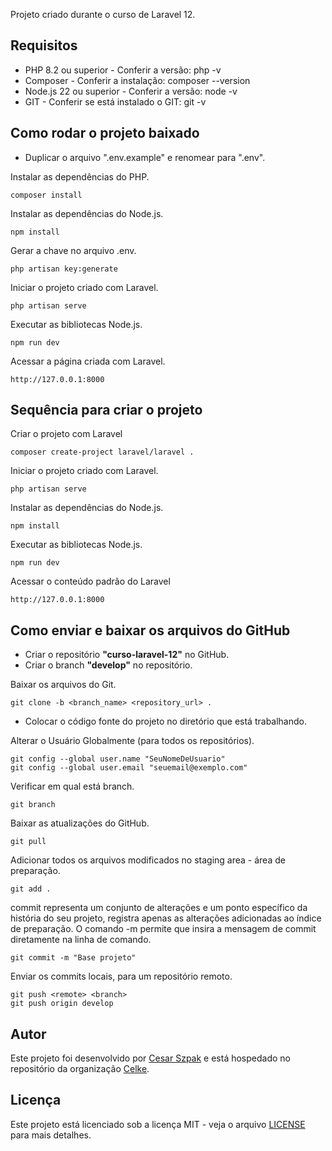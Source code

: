 Projeto criado durante o curso de Laravel 12.

## Requisitos

* PHP 8.2 ou superior - Conferir a versão: php -v
* Composer - Conferir a instalação: composer --version
* Node.js 22 ou superior - Conferir a versão: node -v
* GIT - Conferir se está instalado o GIT: git -v

## Como rodar o projeto baixado

- Duplicar o arquivo ".env.example" e renomear para ".env".

Instalar as dependências do PHP.
```
composer install
```

Instalar as dependências do Node.js.
```
npm install
```

Gerar a chave no arquivo .env.
```
php artisan key:generate
```

Iniciar o projeto criado com Laravel.
```
php artisan serve
```

Executar as bibliotecas Node.js.
```
npm run dev
```

Acessar a página criada com Laravel.
```
http://127.0.0.1:8000
```

## Sequência para criar o projeto

Criar o projeto com Laravel
```
composer create-project laravel/laravel .
```

Iniciar o projeto criado com Laravel.
```
php artisan serve
```

Instalar as dependências do Node.js.
```
npm install
```

Executar as bibliotecas Node.js.
```
npm run dev
```

Acessar o conteúdo padrão do Laravel
```
http://127.0.0.1:8000
```

## Como enviar e baixar os arquivos do GitHub

- Criar o repositório **"curso-laravel-12"** no GitHub.
- Criar o branch **"develop"** no repositório.

Baixar os arquivos do Git.
```
git clone -b <branch_name> <repository_url> .
```

- Colocar o código fonte do projeto no diretório que está trabalhando.

Alterar o Usuário Globalmente (para todos os repositórios).
```
git config --global user.name "SeuNomeDeUsuario"
git config --global user.email "seuemail@exemplo.com"
```

Verificar em qual está branch.
```
git branch 
```

Baixar as atualizações do GitHub.
```
git pull
```

Adicionar todos os arquivos modificados no staging area - área de preparação.
```
git add .
```

commit representa um conjunto de alterações e um ponto específico da história do seu projeto, registra apenas as alterações adicionadas ao índice de preparação.
O comando -m permite que insira a mensagem de commit diretamente na linha de comando.
```
git commit -m "Base projeto"
```

Enviar os commits locais, para um repositório remoto.
```
git push <remote> <branch>
git push origin develop
```

## Autor

Este projeto foi desenvolvido por [Cesar Szpak](https://github.com/cesarszpak) e está hospedado no repositório da organização [Celke](https://github.com/celkecursos).

## Licença

Este projeto está licenciado sob a licença MIT - veja o arquivo [LICENSE](LICENSE.txt) para mais detalhes.